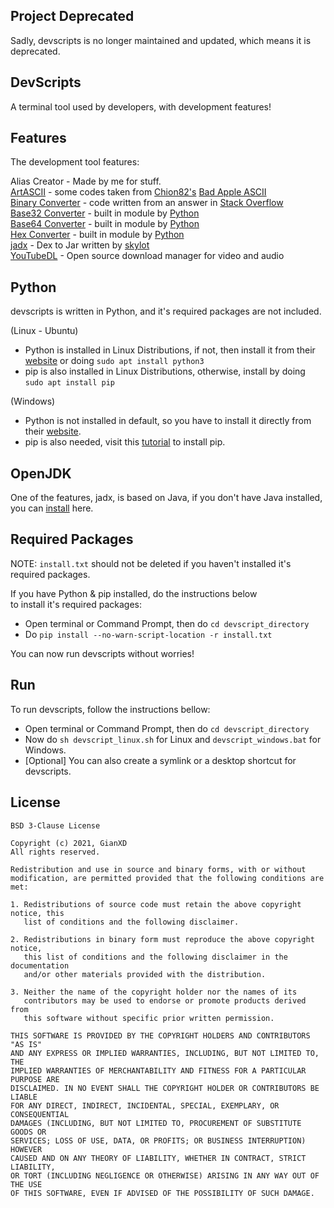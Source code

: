 ## Project Deprecated
Sadly, devscripts is no longer maintained and updated, which means it is deprecated.

## DevScripts
A terminal tool used by developers, with
development features!

## Features
The development tool features:

Alias Creator - Made by me for stuff.             
[ArtASCII](https://github.com/Chion82/ASCII_bad_apple) - some codes taken from [Chion82's](https://github.com/Chion82/) [Bad Apple ASCII](https://github.com/Chion82/ASCII_bad_apple)    
[Binary Converter](https://stackoverflow.com/a/18815890) - code written from an answer in [Stack Overflow](https://stackoverflow.com)    
[Base32 Converter](https://docs.python.org/3/library/base64.html) - built in module by [Python](https://python.org)    
[Base64 Converter](https://docs.python.org/3/library/base64.html) - built in module by [Python](https://python.org)   
[Hex Converter](https://docs.python.org/3/library/binascii.html) - built in module by [Python](https://python.org)   
[jadx](https://github.com/skylot/jadx) - Dex to Jar written by [skylot](https://github.com/skylot)  
[YouTubeDL](https://github.com/ytdl-org/youtube-dl) - Open source download manager for video and audio

## Python
devscripts is written in Python, and it's required packages are not included.

(Linux - Ubuntu)   
- Python is installed in Linux Distributions, if not, then install it from their [website](https://python.org) or doing `sudo apt install python3`
- pip is also installed in Linux Distributions, otherwise, install by doing `sudo apt install pip`

(Windows)   
- Python is not installed in default, so you have to install it directly from their [website](https://python.org).
- pip is also needed, visit this [tutorial](https://phoenixnap.com/kb/install-pip-windows) to install pip.

## OpenJDK
One of the features, jadx, is based on Java, if you don't have Java installed, you can [install](https://www.java.com/en/download/) here.

## Required Packages
NOTE: `install.txt` should not be deleted if you haven't installed it's required packages.

If you have Python & pip installed, do the instructions below   
to install it's required packages:

- Open terminal or Command Prompt, then do `cd devscript_directory`
- Do `pip install --no-warn-script-location -r install.txt`

You can now run devscripts without worries!


## Run
To run devscripts, follow the instructions bellow:

- Open terminal or Command Prompt, then do `cd devscript_directory`
- Now do `sh devscript_linux.sh` for Linux and `devscript_windows.bat` for Windows.
- [Optional] You can also create a symlink or a desktop shortcut for devscripts.


## License
```
BSD 3-Clause License

Copyright (c) 2021, GianXD
All rights reserved.

Redistribution and use in source and binary forms, with or without
modification, are permitted provided that the following conditions are met:

1. Redistributions of source code must retain the above copyright notice, this
   list of conditions and the following disclaimer.

2. Redistributions in binary form must reproduce the above copyright notice,
   this list of conditions and the following disclaimer in the documentation
   and/or other materials provided with the distribution.

3. Neither the name of the copyright holder nor the names of its
   contributors may be used to endorse or promote products derived from
   this software without specific prior written permission.

THIS SOFTWARE IS PROVIDED BY THE COPYRIGHT HOLDERS AND CONTRIBUTORS "AS IS"
AND ANY EXPRESS OR IMPLIED WARRANTIES, INCLUDING, BUT NOT LIMITED TO, THE
IMPLIED WARRANTIES OF MERCHANTABILITY AND FITNESS FOR A PARTICULAR PURPOSE ARE
DISCLAIMED. IN NO EVENT SHALL THE COPYRIGHT HOLDER OR CONTRIBUTORS BE LIABLE
FOR ANY DIRECT, INDIRECT, INCIDENTAL, SPECIAL, EXEMPLARY, OR CONSEQUENTIAL
DAMAGES (INCLUDING, BUT NOT LIMITED TO, PROCUREMENT OF SUBSTITUTE GOODS OR
SERVICES; LOSS OF USE, DATA, OR PROFITS; OR BUSINESS INTERRUPTION) HOWEVER
CAUSED AND ON ANY THEORY OF LIABILITY, WHETHER IN CONTRACT, STRICT LIABILITY,
OR TORT (INCLUDING NEGLIGENCE OR OTHERWISE) ARISING IN ANY WAY OUT OF THE USE
OF THIS SOFTWARE, EVEN IF ADVISED OF THE POSSIBILITY OF SUCH DAMAGE.
```
